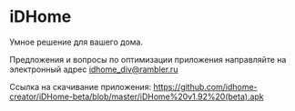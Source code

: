 # iDHome
Умное решение для вашего дома.

Предложения и вопросы по оптимизации приложения направляйте на электронный адрес idhome_div@rambler.ru

Cсылка на скачивание приложения: https://github.com/idhome-creator/iDHome-beta/blob/master/iDHome%20v1.92%20(beta).apk
